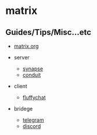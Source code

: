 # matrix

## Guides/Tips/Misc...etc

* [matrix.org](https://matrix.org/)

* server
    * [synapse](https://github.com/matrix-org/synapse/)
    * [conduit](https://gitlab.com/famedly/conduit)
* client
    * [fluffychat](https://matrix.org/ecosystem/clients/fluffychat/)
* bridege
    * [telegram](https://matrix.org/ecosystem/bridges/telegram/)
    * [discord](https://matrix.org/ecosystem/bridges/discord/)